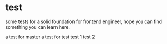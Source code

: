 # test
some tests for a solid foundation for frontend engineer, hope you can find something you can learn here.

a test for master
a test for test
test 1
test 2